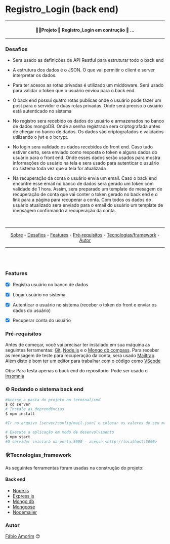 # Registro_Login (back end)

<hr>
<h4 align = "center">
 👷‍♂️Projeto 🚧 Registro_Login em contrução 🚧 ...
</h4>
<hr>

### Desafios

<div>

- Sera usado as definições de API Restful para estruturar todo o back end
- A estrutura dos dados é o JSON. O que vai permitir o client e server interpretar os dados.
- Para ter acesos as rotas privadas é utilizado um middoware. Será usado para validar o token que o usuário enviou para o back end.
- O back end possui quatro rotas publicas onde o usuário pode fazer um post para o servidor e duas rotas privadas. Onde será preciso o usuário está autenticado no sistema

- No registro sera recebido os dados do usuário e armazenados no banco de dados mongoDB. Onde a senha registrada sera criptografada antes de chegar no banco de dados. Os dados são criptografados e validados utilizando o jwt e o bcrypt.
- No login sera validado os dados recebidos do front end. Caso tudo estiver certo, sera enviado como resposta o token e alguns dados do usuário para o front end. Onde esses dados serão usados para mostra informações do usuário na tela e sera usado para autenticar o usuário no sistema toda vez que a tela for atualizada
- Na recuperação da conta o usuário envia um email. Caso o back end encontre esse email no banco de dados sera gerado um token com validade de 1 hora. Assim, sera preparado um template de mesagem de recuperação de conta que vai conter o token gerado no back end e o link para a página para recuperar a conta. Com todos os dados do usuário atualizado sera enviado para o email do usuário um template de mensagem confirmando a recuperação da conta.
</div>

<br>

<hr>
  <p align="center">
    <a href ="#sobre">Sobre</a> -
    <a href ="#desafios">Desafios</a> -
    <a href ="#features">Features</a> -
    <a href ="#pré-requisitos">Pré-requisitos</a> -
    <a href ="#tecnologias_framework">Tecnologias/framework</a> -
    <a href ="#autor">Autor</a>
  </p>
<hr>

<br>

<br>

### Features 

- [x] Registra usuário no banco de dados 
- [x] Logar usuário no sistema
- [x] Autenticar o usuário no sistema (receber o token do front e enviar os dados do usuário)
- [x] Recuperar conta do usuário


### Pré-requisitos

Antes de começar, você vai precisar ter instalado em sua máquina as seguintes ferramentas:
[Git](https://git-scm.com), [Node.js](https://nodejs.org/en/) e o [Mongo db compass](https://www.mongodb.com/try/download/compass). Para receber as mensagem de teste para recuperação da conta, sera usado [Mailtrap](https://mailtrap.io/). Além disto é bom ter um editor para trabalhar com o código como [VScode](https://code.visualstudio.com/)

Obs: Para testa apenas o back end do repositorio. Pode ser usado o [Insomnia](https://insomnia.rest/download) 

### ⚙️ Rodando o sistema back end

```bash
#Acesse a pasta do projeto no terminal/cmd
$ cd server
# Instale as deprendências
$ npm install

#Ir no arquivo [server/config/mail.json] e colocar os valores do seu mailtrap [Host, Port, User, Pass].

# Execute a aplicação em modo de desenvolvimento
$ npm start
#O servidor iniciará na porta:5000 - acesse <http://localhost:5000>
```

### 🛠️Tecnologias_framework

As seguintes ferramentas foram usadas na construção do projeto:

#### Back end
- [Node.js](https://nodejs.org/en/)
- [Express js](https://expressjs.com/pt-br/)
- [Mongo db](https://www.mongodb.com/pt-br/what-is-mongodb)
- [Mongoose](https://mongoosejs.com/)
- [Nodemailer](https://nodemailer.com/about/)



### Autor

[Fábio Amorim](https://linkedin.com/in/fabio-amorim-4545011a1) 😊
